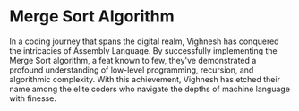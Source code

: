 # Merge Sort Algorithm
In a coding journey that spans the digital realm, Vighnesh has conquered the intricacies of Assembly Language. By successfully implementing the Merge Sort algorithm, a feat known to few, they've demonstrated a profound understanding of low-level programming, recursion, and algorithmic complexity. With this achievement, Vighnesh has etched their name among the elite coders who navigate the depths of machine language with finesse.
